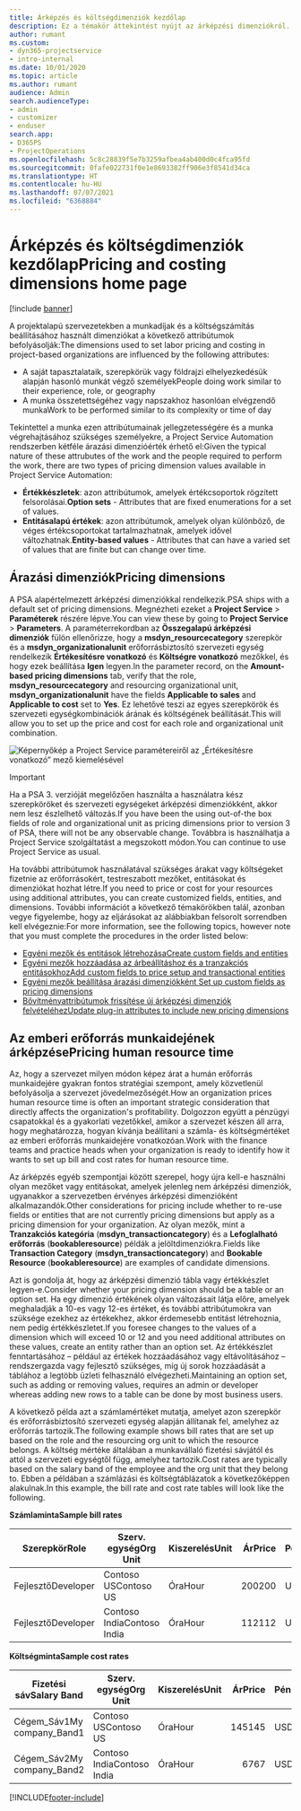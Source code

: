 ```yaml
---
title: Árképzés és költségdimenziók kezdőlap
description: Ez a témakör áttekintést nyújt az árképzési dimenziókról.
author: rumant
ms.custom:
- dyn365-projectservice
- intro-internal
ms.date: 10/01/2020
ms.topic: article
ms.author: rumant
audience: Admin
search.audienceType:
- admin
- customizer
- enduser
search.app:
- D365PS
- ProjectOperations
ms.openlocfilehash: 5c8c28839f5e7b3259afbea4ab400d0c4fca95fd
ms.sourcegitcommit: 0fafe022731f0e1e8693382ff906e3f8541d34ca
ms.translationtype: HT
ms.contentlocale: hu-HU
ms.lasthandoff: 07/07/2021
ms.locfileid: "6368884"
---
```

# <a name="pricing-and-costing-dimensions-home-page"></a><span data-ttu-id="61f60-103">Árképzés és költségdimenziók kezdőlap</span><span class="sxs-lookup"><span data-stu-id="61f60-103">Pricing and costing dimensions home page</span></span>

[!include [banner](../includes/psa-now-project-operations.md)]

<span data-ttu-id="61f60-104">A projektalapú szervezetekben a munkadíjak és a költségszámítás beállításához használt dimenziókat a következő attribútumok befolyásolják:</span><span class="sxs-lookup"><span data-stu-id="61f60-104">The dimensions used to set labor pricing and costing in project-based organizations are influenced by the following attributes:</span></span>

- <span data-ttu-id="61f60-105">A saját tapasztalataik, szerepkörük vagy földrajzi elhelyezkedésük alapján hasonló munkát végző személyek</span><span class="sxs-lookup"><span data-stu-id="61f60-105">People doing work similar to their experience, role, or geography</span></span>
- <span data-ttu-id="61f60-106">A munka összetettségéhez vagy napszakhoz hasonlóan elvégzendő munka</span><span class="sxs-lookup"><span data-stu-id="61f60-106">Work to be performed similar to its complexity or time of day</span></span>

<span data-ttu-id="61f60-107">Tekintettel a munka ezen attribútumainak jellegzetességére és a munka végrehajtásához szükséges személyekre, a Project Service Automation rendszerben kétféle árazási dimenzióérték érhető el:</span><span class="sxs-lookup"><span data-stu-id="61f60-107">Given the typical nature of these attrubutes of the work and the people required to perform the work, there are two types of pricing dimension values available in Project Service Automation:</span></span> 

- <span data-ttu-id="61f60-108">**Értékkészletek**: azon attribútumok, amelyek értékcsoportok rögzített felsorolásai.</span><span class="sxs-lookup"><span data-stu-id="61f60-108">**Option sets** - Attributes that are fixed enumerations for a set of values.</span></span>
- <span data-ttu-id="61f60-109">**Entitásalapú értékek**: azon attribútumok, amelyek olyan különböző, de véges értékcsoportokat tartalmazhatnak, amelyek idővel változhatnak.</span><span class="sxs-lookup"><span data-stu-id="61f60-109">**Entity-based values** - Attributes that can have a varied set of values that are finite but can change over time.</span></span>

## <a name="pricing-dimensions"></a><span data-ttu-id="61f60-110">Árazási dimenziók</span><span class="sxs-lookup"><span data-stu-id="61f60-110">Pricing dimensions</span></span>

<span data-ttu-id="61f60-111">A PSA alapértelmezett árképzési dimenziókkal rendelkezik.</span><span class="sxs-lookup"><span data-stu-id="61f60-111">PSA ships with a default set of pricing dimensions.</span></span> <span data-ttu-id="61f60-112">Megnézheti ezeket a **Project Service** > **Paraméterek** részére lépve.</span><span class="sxs-lookup"><span data-stu-id="61f60-112">You can view these by going to **Project Service** > **Parameters**.</span></span> <span data-ttu-id="61f60-113">A paraméterrekordban az **Összegalapú árképzési dimenziók** fülön ellenőrizze, hogy a **msdyn_resourcecategory** szerepkör és a **msdyn_organizationalunit** erőforrásbiztosító szervezeti egység rendelkezik **Értékesítésre vonatkozó** és **Költségre vonatkozó** mezőkkel, és hogy ezek beállítása **Igen** legyen.</span><span class="sxs-lookup"><span data-stu-id="61f60-113">In the parameter record, on the **Amount-based pricing dimensions** tab, verify that the role, **msdyn_resourcecategory** and resourcing organizational unit, **msdyn_organizationalunit** have the fields **Applicable to sales** and **Applicable to cost** set to **Yes**.</span></span> <span data-ttu-id="61f60-114">Ez lehetővé teszi az egyes szerepkörök és szervezeti egységkombinációk árának és költségének beállítását.</span><span class="sxs-lookup"><span data-stu-id="61f60-114">This will allow you to set up the price and cost for each role and organizational unit combination.</span></span>

![Képernyőkép a Project Service paramétereiről az „Értékesítésre vonatkozó” mező kiemelésével](media/PS-OOB-parameters.png)

> [!IMPORTANT]
> <span data-ttu-id="61f60-116">Ha a PSA 3. verzióját megelőzően használta a használatra kész szerepköröket és szervezeti egységeket árképzési dimenziókként, akkor nem lesz észlelhető változás.</span><span class="sxs-lookup"><span data-stu-id="61f60-116">If you have been the using out-of-the box fields of role and organizational unit as pricing dimensions prior to version 3 of PSA, there will not be any observable change.</span></span> <span data-ttu-id="61f60-117">Továbbra is használhatja a Project Service szolgáltatást a megszokott módon.</span><span class="sxs-lookup"><span data-stu-id="61f60-117">You can continue to use Project Service as usual.</span></span> 

<span data-ttu-id="61f60-118">Ha további attribútumok használatával szükséges árakat vagy költségeket fizetnie az erőforrásokért, testreszabott mezőket, entitásokat és dimenziókat hozhat létre.</span><span class="sxs-lookup"><span data-stu-id="61f60-118">If you need to price or cost for your resources using additional attributes, you can create customized fields, entities, and dimensions.</span></span> <span data-ttu-id="61f60-119">További információt a következő témakörökben talál, azonban vegye figyelembe, hogy az eljárásokat az alábbiakban felsorolt sorrendben kell elvégeznie:</span><span class="sxs-lookup"><span data-stu-id="61f60-119">For more information, see the following topics, however note that you must complete the procedures in the order listed below:</span></span>

- [<span data-ttu-id="61f60-120">Egyéni mezők és entitások létrehozása</span><span class="sxs-lookup"><span data-stu-id="61f60-120">Create custom fields and entities</span></span>](create-custom-fields-entities.md)
- [<span data-ttu-id="61f60-121">Egyéni mezők hozzáadása az árbeállításhoz és a tranzakciós entitásokhoz</span><span class="sxs-lookup"><span data-stu-id="61f60-121">Add custom fields to price setup and transactional entities</span></span>](field-references.md)
- [<span data-ttu-id="61f60-122">Egyéni mezők beállítása árazási dimenziókként </span><span class="sxs-lookup"><span data-stu-id="61f60-122">Set up custom fields as pricing dimensions</span></span>](set-up-pricing-dimensions.md)
- [<span data-ttu-id="61f60-123">Bővítményattribútumok frissítése új árképzési dimenziók felvételéhez</span><span class="sxs-lookup"><span data-stu-id="61f60-123">Update plug-in attributes to include new pricing dimensions</span></span>](update-plug-in-attributes.md)

## <a name="pricing-human-resource-time"></a><span data-ttu-id="61f60-124">Az emberi erőforrás munkaidejének árképzése</span><span class="sxs-lookup"><span data-stu-id="61f60-124">Pricing human resource time</span></span>
<span data-ttu-id="61f60-125">Az, hogy a szervezet milyen módon képez árat a humán erőforrás munkaidejére gyakran fontos stratégiai szempont, amely közvetlenül befolyásolja a szervezet jövedelmezőségét.</span><span class="sxs-lookup"><span data-stu-id="61f60-125">How an organization prices human resource time is often an important strategic consideration that directly affects the organization's profitability.</span></span> <span data-ttu-id="61f60-126">Dolgozzon együtt a pénzügyi csapatokkal és a gyakorlati vezetőkkel, amikor a szervezet készen áll arra, hogy meghatározza, hogyan kívánja beállítani a számla- és költségmértéket az emberi erőforrás munkaidejére vonatkozóan.</span><span class="sxs-lookup"><span data-stu-id="61f60-126">Work with the finance teams and practice heads when your organization is ready to identify how it wants to set up bill and cost rates for human resource time.</span></span>

<span data-ttu-id="61f60-127">Az árképzés egyéb szempontjai között szerepel, hogy újra kell-e használni olyan mezőket vagy entitásokat, amelyek jelenleg nem árképzési dimenziók, ugyanakkor a szervezetben érvényes árképzési dimenzióként alkalmazandók.</span><span class="sxs-lookup"><span data-stu-id="61f60-127">Other considerations for pricing include whether to re-use fields or entities that are not currently pricing dimensions but apply as a pricing dimension for your organization.</span></span> <span data-ttu-id="61f60-128">Az olyan mezők, mint a **Tranzakciós kategória** (**msdyn_transactioncategory**) és a **Lefoglalható erőforrás** (**bookableresource**) példák a jelöltdimenziókra.</span><span class="sxs-lookup"><span data-stu-id="61f60-128">Fields like **Transaction Category** (**msdyn_transactioncategory**) and **Bookable Resource** (**bookableresource**) are examples of candidate dimensions.</span></span> 

<span data-ttu-id="61f60-129">Azt is gondolja át, hogy az árképzési dimenzió tábla vagy értékkészlet legyen-e.</span><span class="sxs-lookup"><span data-stu-id="61f60-129">Consider whether your pricing dimension should be a table or an option set.</span></span> <span data-ttu-id="61f60-130">Ha egy dimenzió értékének olyan változásait látja előre, amelyek meghaladják a 10-es vagy 12-es értéket, és további attribútumokra van szüksége ezekhez az értékekhez, akkor érdemesebb entitást létrehoznia, nem pedig értékkészletet.</span><span class="sxs-lookup"><span data-stu-id="61f60-130">If you foresee changes to the values of a dimension which will exceed 10 or 12 and you need additional attributes on these values, create an entity rather than an option set.</span></span> <span data-ttu-id="61f60-131">Az értékkészlet fenntartásához – például az értékek hozzáadásához vagy eltávolításához – rendszergazda vagy fejlesztő szükséges, míg új sorok hozzáadását a táblához a legtöbb üzleti felhasználó elvégezheti.</span><span class="sxs-lookup"><span data-stu-id="61f60-131">Maintaining an option set, such as adding or removing values, requires an admin or developer whereas adding new rows to a table can be done by most business users.</span></span>

<span data-ttu-id="61f60-132">A következő példa azt a számlamértéket mutatja, amelyet azon szerepkör és erőforrásbiztosító szervezeti egység alapján állítanak fel, amelyhez az erőforrás tartozik.</span><span class="sxs-lookup"><span data-stu-id="61f60-132">The following example shows bill rates that are set up based on the role and the resourcing org unit to which the resource belongs.</span></span> <span data-ttu-id="61f60-133">A költség mértéke általában a munkavállaló fizetési sávjától és attól a szervezeti egységtől függ, amelyhez tartozik.</span><span class="sxs-lookup"><span data-stu-id="61f60-133">Cost rates are typically based on the salary band of the employee and the org unit that they belong to.</span></span> <span data-ttu-id="61f60-134">Ebben a példában a számlázási és költségtáblázatok a következőképpen alakulnak.</span><span class="sxs-lookup"><span data-stu-id="61f60-134">In this example, the bill rate and cost rate tables will look like the following.</span></span>

<span data-ttu-id="61f60-135">**Számlaminta**</span><span class="sxs-lookup"><span data-stu-id="61f60-135">**Sample bill rates**</span></span>

| <span data-ttu-id="61f60-136">Szerepkör</span><span class="sxs-lookup"><span data-stu-id="61f60-136">Role</span></span>        | <span data-ttu-id="61f60-137">Szerv. egység</span><span class="sxs-lookup"><span data-stu-id="61f60-137">Org Unit</span></span>    |<span data-ttu-id="61f60-138">Kiszerelés</span><span class="sxs-lookup"><span data-stu-id="61f60-138">Unit</span></span>      |<span data-ttu-id="61f60-139">Ár</span><span class="sxs-lookup"><span data-stu-id="61f60-139">Price</span></span>      |<span data-ttu-id="61f60-140">Pénznem</span><span class="sxs-lookup"><span data-stu-id="61f60-140">Currency</span></span>  |
| ------------|-------------|----------|----------:|----------|
| <span data-ttu-id="61f60-141">Fejlesztő</span><span class="sxs-lookup"><span data-stu-id="61f60-141">Developer</span></span>   | <span data-ttu-id="61f60-142">Contoso US</span><span class="sxs-lookup"><span data-stu-id="61f60-142">Contoso US</span></span>  |<span data-ttu-id="61f60-143">Óra</span><span class="sxs-lookup"><span data-stu-id="61f60-143">Hour</span></span> | <span data-ttu-id="61f60-144">200</span><span class="sxs-lookup"><span data-stu-id="61f60-144">200</span></span>|<span data-ttu-id="61f60-145">USD</span><span class="sxs-lookup"><span data-stu-id="61f60-145">USD</span></span>     |
| <span data-ttu-id="61f60-146">Fejlesztő</span><span class="sxs-lookup"><span data-stu-id="61f60-146">Developer</span></span>   | <span data-ttu-id="61f60-147">Contoso India</span><span class="sxs-lookup"><span data-stu-id="61f60-147">Contoso India</span></span> |<span data-ttu-id="61f60-148">Óra</span><span class="sxs-lookup"><span data-stu-id="61f60-148">Hour</span></span>|   <span data-ttu-id="61f60-149">112</span><span class="sxs-lookup"><span data-stu-id="61f60-149">112</span></span>|<span data-ttu-id="61f60-150">USD</span><span class="sxs-lookup"><span data-stu-id="61f60-150">USD</span></span>     |


<span data-ttu-id="61f60-151">**Költségminta**</span><span class="sxs-lookup"><span data-stu-id="61f60-151">**Sample cost rates**</span></span>

| <span data-ttu-id="61f60-152">Fizetési sáv</span><span class="sxs-lookup"><span data-stu-id="61f60-152">Salary Band</span></span>     | <span data-ttu-id="61f60-153">Szerv. egység</span><span class="sxs-lookup"><span data-stu-id="61f60-153">Org Unit</span></span>    |<span data-ttu-id="61f60-154">Kiszerelés</span><span class="sxs-lookup"><span data-stu-id="61f60-154">Unit</span></span>      |<span data-ttu-id="61f60-155">Ár</span><span class="sxs-lookup"><span data-stu-id="61f60-155">Price</span></span>      |<span data-ttu-id="61f60-156">Pénznem</span><span class="sxs-lookup"><span data-stu-id="61f60-156">Currency</span></span>  |
| ----------------|-------------|----------|----------:|----------|
| <span data-ttu-id="61f60-157">Cégem_Sáv1</span><span class="sxs-lookup"><span data-stu-id="61f60-157">My company_Band1</span></span> | <span data-ttu-id="61f60-158">Contoso US</span><span class="sxs-lookup"><span data-stu-id="61f60-158">Contoso US</span></span>  |<span data-ttu-id="61f60-159">Óra</span><span class="sxs-lookup"><span data-stu-id="61f60-159">Hour</span></span> | <span data-ttu-id="61f60-160">145</span><span class="sxs-lookup"><span data-stu-id="61f60-160">145</span></span>|<span data-ttu-id="61f60-161">USD</span><span class="sxs-lookup"><span data-stu-id="61f60-161">USD</span></span>     |
| <span data-ttu-id="61f60-162">Cégem_Sáv2</span><span class="sxs-lookup"><span data-stu-id="61f60-162">My company_Band2</span></span> | <span data-ttu-id="61f60-163">Contoso India</span><span class="sxs-lookup"><span data-stu-id="61f60-163">Contoso India</span></span> |<span data-ttu-id="61f60-164">Óra</span><span class="sxs-lookup"><span data-stu-id="61f60-164">Hour</span></span>|   <span data-ttu-id="61f60-165">67</span><span class="sxs-lookup"><span data-stu-id="61f60-165">67</span></span>|<span data-ttu-id="61f60-166">USD</span><span class="sxs-lookup"><span data-stu-id="61f60-166">USD</span></span>     |


[!INCLUDE[footer-include](../includes/footer-banner.md)]